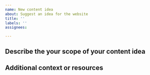 ```yaml
---
name: New content idea
about: Suggest an idea for the website
title: ''
labels: ''
assignees:

---
```


## Describe the your scope of your content idea
<!-- What will this cover and how does it relate to the current website material? -->


## Additional context or resources
<!-- Add any other context or related resources for the content idea? -->
